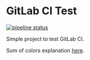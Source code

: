 # GitLab CI Test

[![pipeline status](https://gitlab.com/NeverMendel/GitlabCi-test/badges/master/pipeline.svg)](https://gitlab.com/NeverMendel/GitlabCi-test/commits/master)

Simple project to test GitLab CI.

Sum of colors explanation [here](https://www.youtube.com/watch?v=LKnqECcg6Gw).
